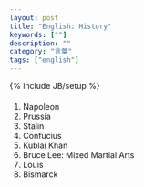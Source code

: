```yaml
---
layout: post
title: "English: History"
keywords: [""]
description: ""
category: "言葉"
tags: ["english"]
---
```

{% include JB/setup %}

####
1. Napoleon
2. Prussia
3. Stalin
4. Confucius
5. Kublai Khan
6. Bruce Lee: Mixed Martial Arts
7. Louis
8. Bismarck


